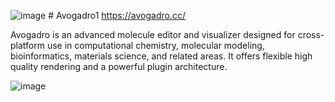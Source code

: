 


![image](https://github.com/user-attachments/assets/4e1b221b-f245-43a0-8714-96689839639f) # Avogadro1   https://avogadro.cc/

Avogadro is an advanced molecule editor and visualizer designed for cross-platform use in computational chemistry, molecular modeling, bioinformatics, materials science, and related areas. It offers flexible high quality rendering and a powerful plugin architecture.

![image](https://github.com/user-attachments/assets/196fbf98-990b-4f56-aed5-ddd807f64311)

